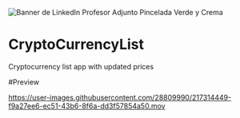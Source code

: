![Banner de LinkedIn Profesor Adjunto Pincelada Verde y Crema](https://user-images.githubusercontent.com/28809990/216082768-3928f650-c256-4f15-b992-5ab42ee51d8c.png)

# CryptoCurrencyList

Cryptocurrency list app with updated prices

#Preview

https://user-images.githubusercontent.com/28809990/217314449-f9a27ee6-ec51-43b6-8f6a-dd3f57854a50.mov

